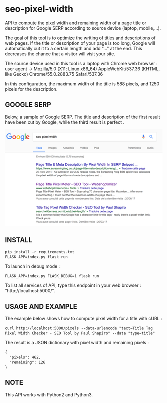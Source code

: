 # seo-pixel-width
API to compute the pixel width and remaining width of a page title or description for Google SERP according to source device (laptop, mobile,...).

The goal of this tool is to optimize the writing of titles and descriptions of web pages. If the title or description of your page is too long, Google will automatically cut it to a certain length and add "..." at the end. This decreases the chance that a visitor will visit your site.

The source device used in this tool is a laptop with Chrome web browser :
user agent -> Mozilla/5.0 (X11; Linux x86_64) AppleWebKit/537.36 (KHTML, like Gecko) Chrome/55.0.2883.75 Safari/537.36

In this configuration, the maximum width of the title is 588 pixels, and 1250 pixels for the description.

## GOOGLE SERP
Below, a sample of Google SERP. The title and description of the first result have been cut by Google, while the third result is perfect .

![Google SERP](images/google.png?raw=true "Google SERP" )

## INSTALL
```
pip install -r requirements.txt
FLASK_APP=index.py flask run
```

To launch in debug mode :
```
FLASK_APP=index.py FLASK_DEBUG=1 flask run
```

To list all services of API, type this endpoint in your web browser : "http://localhost:5000/".

## USAGE AND EXAMPLE
The example below shows how to compute pixel width for a title with cURL :
```
curl http://localhost:5000/pixels --data-urlencode "text=Title Tag Pixel Width Checker - SEO Tool by Paul Shapiro" --data "type=title"
```

The result is a JSON dictionary with pixel width and remaining pixels :
```
{
  "pixels": 462,
  "remaining": 126
}
```

## NOTE
This API works with Python2 and Python3.
